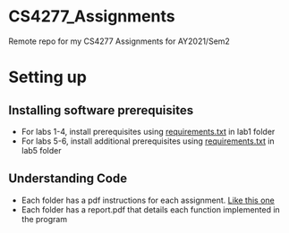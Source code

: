 # CS4277_Assignments
Remote repo for my CS4277 Assignments for AY2021/Sem2

# Setting up
## Installing software prerequisites
  * For labs 1-4, install prerequisites using [requirements.txt](https://github.com/hanskw4267/CS4277_Assignments/blob/master/lab1/requirements.txt) in lab1 folder
  * For labs 5-6, install additional prerequisites using [requirements.txt](https://github.com/hanskw4267/CS4277_Assignments/blob/master/lab5/code/requirements.txt) in lab5 folder
## Understanding Code
  * Each folder has a pdf instructions for each assignment. [Like this one](https://github.com/hanskw4267/CS4277_Assignments/blob/master/lab1/lab1.pdf)
  * Each folder has a report.pdf that details each function implemented in the program
